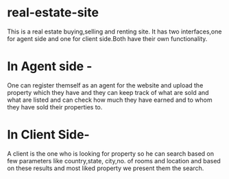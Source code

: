 
# real-estate-site
This is a real estate buying,selling and renting site.
It has two interfaces,one for agent side and one for client side.Both have their own functionality.
# In Agent side -
One can register themself as an agent for the website and upload the property which they have and
they can keep track of what are sold and what are listed and can check how much they have earned and to whom 
they have sold their properties to.
# In Client Side-
A client is the one who is looking for property so he can search based on few parameters like country,state,
city,no. of rooms and location and based on these results and most liked property we present them the search.
